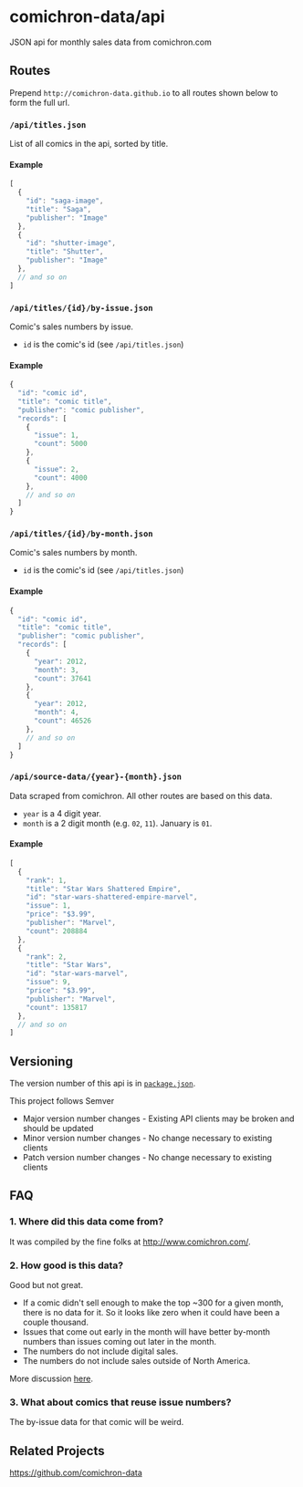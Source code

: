 # comichron-data/api

JSON api for monthly sales data from comichron.com

## Routes

Prepend `http://comichron-data.github.io` to all routes shown below to form the full url.

### `/api/titles.json`

List of all comics in the api, sorted by title.

#### Example

```js
[
  {
    "id": "saga-image",
    "title": "Saga",
    "publisher": "Image"
  },
  {
    "id": "shutter-image",
    "title": "Shutter",
    "publisher": "Image"
  },
  // and so on
]
```

### `/api/titles/{id}/by-issue.json`

Comic's sales numbers by issue.

- `id` is the comic's id (see `/api/titles.json`)

#### Example

```js
{
  "id": "comic id",
  "title": "comic title",
  "publisher": "comic publisher",
  "records": [
    {
      "issue": 1,
      "count": 5000
    },
    {
      "issue": 2,
      "count": 4000
    },
    // and so on
  ]
}
```

### `/api/titles/{id}/by-month.json`

Comic's sales numbers by month.

- `id` is the comic's id (see `/api/titles.json`)

#### Example

```js
{
  "id": "comic id",
  "title": "comic title",
  "publisher": "comic publisher",
  "records": [
    {
      "year": 2012,
      "month": 3,
      "count": 37641
    },
    {
      "year": 2012,
      "month": 4,
      "count": 46526
    },
    // and so on
  ]
}
```

### `/api/source-data/{year}-{month}.json`

Data scraped from comichron. All other routes are based on this data.

- `year` is a 4 digit year.
- `month` is a 2 digit month (e.g. `02`, `11`). January is `01`.

#### Example

```js
[
  {
    "rank": 1,
    "title": "Star Wars Shattered Empire",
    "id": "star-wars-shattered-empire-marvel",
    "issue": 1,
    "price": "$3.99",
    "publisher": "Marvel",
    "count": 208884
  },
  {
    "rank": 2,
    "title": "Star Wars",
    "id": "star-wars-marvel",
    "issue": 9,
    "price": "$3.99",
    "publisher": "Marvel",
    "count": 135817
  },
  // and so on
]
```

## Versioning

The version number of this api is in [`package.json`](https://github.com/comichron-data/api/blob/master/package.json).

This project follows Semver

- Major version number changes - Existing API clients may be broken and should be updated
- Minor version number changes - No change necessary to existing clients
- Patch version number changes - No change necessary to existing clients

## FAQ

### 1. Where did this data come from?

It was compiled by the fine folks at http://www.comichron.com/.

### 2. How good is this data?

Good but not great.

- If a comic didn't sell enough to make the top ~300 for a given month, there is no data for it. So it looks like zero when it could have been a couple thousand.
- Issues that come out early in the month will have better by-month numbers than issues coming out later in the month.
- The numbers do not include digital sales.
- The numbers do not include sales outside of North America.

More discussion [here](http://www.comichron.com/faq.html).

### 3. What about comics that reuse issue numbers?

The by-issue data for that comic will be weird.

## Related Projects

https://github.com/comichron-data
